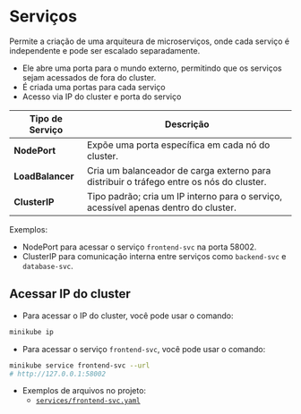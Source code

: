 # Serviços

Permite a criação de uma arquiteura de microserviços, onde cada serviço é independente e pode ser escalado separadamente.

- Ele abre uma porta para o mundo externo, permitindo que os serviços sejam acessados de fora do cluster.
- É criada uma portas para cada serviço
- Acesso via IP do cluster e porta do serviço

| Tipo de Serviço  | Descrição                                                                               |
| ---------------- | --------------------------------------------------------------------------------------- |
| **NodePort**     | Expõe uma porta específica em cada nó do cluster.                                       |
| **LoadBalancer** | Cria um balanceador de carga externo para distribuir o tráfego entre os nós do cluster. |
| **ClusterIP**    | Tipo padrão; cria um IP interno para o serviço, acessível apenas dentro do cluster.     |

Exemplos: 

- NodePort para acessar o serviço `frontend-svc` na porta 58002.
- ClusterIP para comunicação interna entre serviços como `backend-svc` e `database-svc`.


## Acessar IP do cluster


- Para acessar o IP do cluster, você pode usar o comando:

``` bash
minikube ip
```

- Para acessar o serviço `frontend-svc`, você pode usar o comando:

``` bash
minikube service frontend-svc --url
# http://127.0.0.1:58002
```

- Exemplos de arquivos no projeto:
  - [`services/frontend-svc.yaml`](./services/frontend-svc.yaml)


